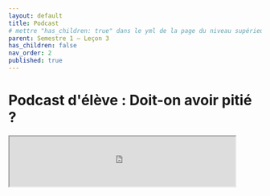 ```yaml
---
layout: default
title: Podcast
# mettre "has_children: true" dans le yml de la page du niveau supérieur
parent: Semestre 1 – Leçon 3
has_children: false
nav_order: 2
published: true
---
```

# Podcast d'élève : Doit-on avoir pitié ?

<iframe src="https://drive.google.com/file/d/1MRorAftPpjjiQz-SnhviHSEmchdXR4qR/preview" width="450" height="100" allow="autoplay"></iframe>